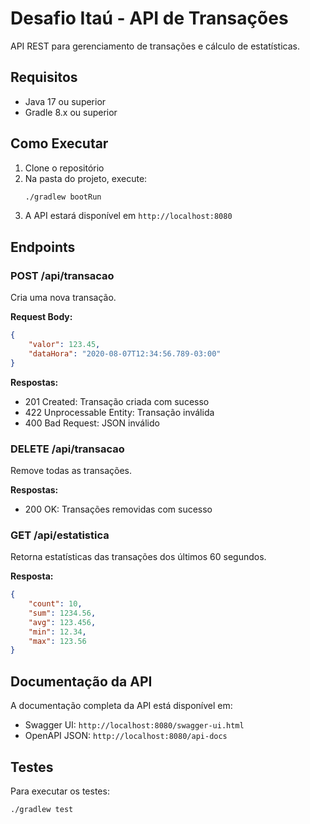 # Desafio Itaú - API de Transações

API REST para gerenciamento de transações e cálculo de estatísticas.

## Requisitos

- Java 17 ou superior
- Gradle 8.x ou superior

## Como Executar

1. Clone o repositório
2. Na pasta do projeto, execute:
   ```bash
   ./gradlew bootRun
   ```
3. A API estará disponível em `http://localhost:8080`

## Endpoints

### POST /api/transacao
Cria uma nova transação.

**Request Body:**
```json
{
    "valor": 123.45,
    "dataHora": "2020-08-07T12:34:56.789-03:00"
}
```

**Respostas:**
- 201 Created: Transação criada com sucesso
- 422 Unprocessable Entity: Transação inválida
- 400 Bad Request: JSON inválido

### DELETE /api/transacao
Remove todas as transações.

**Respostas:**
- 200 OK: Transações removidas com sucesso

### GET /api/estatistica
Retorna estatísticas das transações dos últimos 60 segundos.

**Resposta:**
```json
{
    "count": 10,
    "sum": 1234.56,
    "avg": 123.456,
    "min": 12.34,
    "max": 123.56
}
```

## Documentação da API

A documentação completa da API está disponível em:
- Swagger UI: `http://localhost:8080/swagger-ui.html`
- OpenAPI JSON: `http://localhost:8080/api-docs`

## Testes

Para executar os testes:
```bash
./gradlew test
``` 